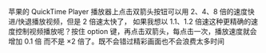 苹果的 QuickTime Player 播放器上点击双箭头按钮可以用 2、4、8 倍的速度快进/快退播放视频，但是 2 倍速太快了，
如果我想以 1.1、1.2 倍速这种更精确的速度控制视频播放呢？按住 option 键，再点击双箭头，每点击一次，播放速度就会增加 0.1 倍
而不是 ×2 倍了。既不会错过精彩画面也不会浪费太多时间
